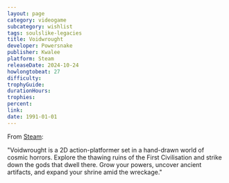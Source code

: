 ```yaml
---
layout: page
category: videogame
subcategory: wishlist
tags: soulslike-legacies
title: Voidwrought
developer: Powersnake
publisher: Kwalee
platform: Steam
releaseDate: 2024-10-24
howlongtobeat: 27
difficulty:
trophyGuide:
durationHours:
trophies:
percent:
link:
date: 1991-01-01
---
```


From [Steam](https://store.steampowered.com/app/2014550/Voidwrought/):

"Voidwrought is a 2D action-platformer set in a hand-drawn world of cosmic horrors. Explore the thawing ruins of the First Civilisation and strike down the gods that dwell there. Grow your powers, uncover ancient artifacts, and expand your shrine amid the wreckage."

